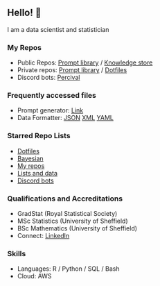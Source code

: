 ## Hello! 👋

I am a data scientist and statistician

### My Repos
- Public Repos: [Prompt library](https://github.com/David-Manning/prompt-library-public/tree/main) / [Knowledge store](https://github.com/David-Manning/knowledge-store)
- Private repos: [Prompt library](https://github.com/David-Manning/prompt-library/tree/main) / [Dotfiles](https://github.com/David-Manning/dotfiles)
- Discord bots: [Percival](https://github.com/David-Manning/percival)

### Frequently accessed files
- Prompt generator: [Link](https://github.com/David-Manning/prompt-library-public/blob/main/prompt-generator/prompt-generator.md)
- Data Formatter: [JSON](https://github.com/David-Manning/prompt-library-public/blob/main/data-formatter/format-json.yaml) [XML](https://github.com/David-Manning/prompt-library-public/blob/main/data-formatter/format-xml.yaml) [YAML](https://github.com/David-Manning/prompt-library-public/blob/main/data-formatter/format-yaml.yaml)

### Starred Repo Lists
- [Dotfiles](https://github.com/stars/David-Manning/lists/dotfiles)
- [Bayesian](https://github.com/stars/David-Manning/lists/bayesian)
- [My repos](https://github.com/stars/David-Manning/lists/my-repos)
- [Lists and data](https://github.com/stars/David-Manning/lists/lists-and-data)
- [Discord bots](https://github.com/stars/David-Manning/lists/discord-bots)

### Qualifications and Accreditations
- GradStat (Royal Statistical Society)
- MSc Statistics (University of Sheffield)
- BSc Mathematics (University of Sheffield)
- Connect: [LinkedIn](https://www.linkedin.com/in/dl-manning/)

### Skills
- Languages: R / Python / SQL / Bash
- Cloud: AWS
